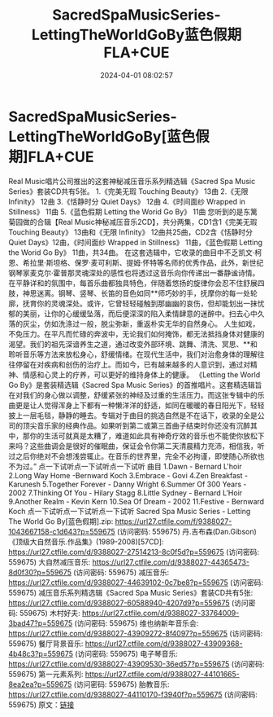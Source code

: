 ﻿---
title: SacredSpaMusicSeries-LettingTheWorldGoBy蓝色假期FLA+CUE
date: 2024-04-01 08:02:57
categories: 古典音乐、新世纪、纯音雅乐
tags: 纯音雅乐
---
# SacredSpaMusicSeries-LettingTheWorldGoBy[蓝色假期]FLA+CUE

Real Music唱片公司推出的这套神秘减压音乐系列精选辑《Sacred Spa
Music Series》套装CD共有5张。
1.《完美无瑕 Touching Beauty》 13曲
2.《无限 Infinity》 12曲
3.《恬静时分 Quiet Days》 12曲
4.《时间面纱 Wrapped in Stillness》 11曲
5.《蓝色假期 Letting the Worid Go By》 11曲
您听到的是东篱菊园做的合辑【Real Music神秘减压音乐2CD】，共分两集，CD1含1《完美无瑕 Touching
Beauty》 13曲和《无限 Infinity》 12曲共25曲，CD2含《恬静时分 Quiet Days》12曲，《时间面纱
Wrapped in Stillness》 11曲，《蓝色假期 Letting the Worid Go By》
11曲，共34曲。
在这套选辑中，它收录的曲目中不乏凯文·柯恩、希拉里·斯坦格、保罗·麦可利斯、提姆·怀特等名师的优秀作品，此外，新世纪钢琴家麦克尔·霍普那灵魂深处的感性也将透过这音乐向你传递出一番静谧诗情。
在平静详和的氛围中，每首乐曲都独具特色，伴随着悠扬的旋律你会忍不住舒展四肢，神思迷离。钢琴、竖琴、长笛的音色如同**师巧妙的手，抚摩你的每一处轮廓，抚育你的灵魂深处。或许，它曾轻轻碰触到那幽幽的哀伤，但却能划出一抹忧郁的美丽，让你的心缓缓坠落，而后便深深的陷入柔情肆意的迷醉中。扫去心中久落的灰尘，仿如洗涤过一般，脱尘弥新，重返朴实无华的自然身心。
人生如戏，不免压力。在平凡而忙碌的奔波中，无论我们如何掩饰，都无法抵挡身体对健康的渴望。我们的祖先深谙养生之道，通过改变外部环境、跳舞、清洗、冥思、**和聆听音乐等方法来放松身心，舒缓情绪。在现代生活中，我们对治愈身体的理解往往停留在对疾病和创伤的治疗上。而如今，已有越来越多的人意识到，通过对精神、情感和心灵上的疗养，可以更好的维持身体上的健康。
《Letting the World Go By》是套装精选辑《Sacred Spa Music
Series》的首推唱片。这套精选辑旨在对我们的身心做以调整，舒缓紧张的神经及过重的生活压力。而这张专辑中的乐曲更是让人觉得浑身上下都有一种懒洋洋的舒适，如同在暖暖的春日阳光下，轻轻披上一层毛毯，静静的睡去。专辑对于曲目的挑选自然是不在话下，收录的全是公司的顶尖音乐家的经典作品。如果听到第二或第三首曲子结束时你还没有沉醉其中，那你的生活可就真是太糟了，难道如此具有神奇疗效的音乐也不能使你放松下来吗？这些曲调会是很好的催眠曲，保证会令你第二天清晨精力充沛，相信我，听过之后你绝对不会想浅尝辄止。在音乐的世界里，完全不必拘谨，即使随心所欲也不为过。”
点一下试听点一下试听点一下试听
曲目
1.Dawn - Bernard L'hoir
2.Long Way Home -Bernward Koch
3.Embrace - Govi
4.Zen Breakfast - Karunesh
5.Together Forever - Danny Wright
6.Summer Of 300 Years - 2002
7.Thinking Of You - Hilary Stagg
8.Little Sydney - Bernard L'Hoir
9.Another Realm - Kevin Kern
10.Sea Of Dream - 2002
11.Festive - Bernward Koch
点一下试听点一下试听点一下试听
Sacred Spa Music Series - Letting The World Go By[蓝色假期].zip:
https://url27.ctfile.com/f/9388027-1043667158-c1d643?p=559675
(访问密码: 559675)
丹.吉布森(Dan.Gibson) 《顶级大自然音乐.作品集》(1989-2008)[57CD]: https://url27.ctfile.com/d/9388027-27514213-8c0f5d?p=559675
(访问密码: 559675)
大自然减压音乐: https://url27.ctfile.com/d/9388027-44365473-8d0f30?p=559675
(访问密码: 559675)
减压音乐: https://url27.ctfile.com/d/9388027-44639102-0c7be8?p=559675
(访问密码: 559675)
减压音乐系列精选辑《Sacred Spa Music Series》套装CD共有5张: https://url27.ctfile.com/d/9388027-60588940-4207d9?p=559675
(访问密码: 559675)
木村好夫: https://url27.ctfile.com/d/9388027-33764009-3bad47?p=559675
(访问密码: 559675)
维也纳新年音乐会: https://url27.ctfile.com/d/9388027-43909272-8f4097?p=559675
(访问密码: 559675)
餐厅背景音乐: https://url27.ctfile.com/d/9388027-43909368-4b48c3?p=559675
(访问密码: 559675)
电子琴音乐: https://url27.ctfile.com/d/9388027-43909530-36ed57?p=559675
(访问密码: 559675)
第一元素系列: https://url27.ctfile.com/d/9388027-44101665-8ea2ea?p=559675
(访问密码: 559675)
胎教音乐: https://url27.ctfile.com/d/9388027-44110170-f3940f?p=559675
(访问密码: 559675)
原文：[链接](https://blog.sina.com.cn/s/blog_1647c7e76010314xh.html)